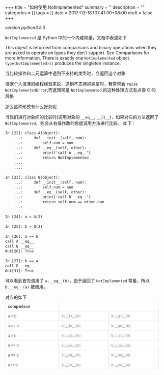 
+++
title = "如何使用 NotImplemented"
summary = ''
description = ""
categories = []
tags = []
date = 2017-02-18T07:41:00+08:00
draft = false
+++

*version python3.5.3*

`NotImplemented` 是 Python 中的一个内建常量，文档中表述如下

This object is returned from comparisons and binary operations when they are asked to operate on types they don’t support. See Comparisons for more information. There is exactly one `NotImplemented` object. `type(NotImplemented)()` produces the singleton instance.

当比较操作和二元运算中遇到不支持的类型时，会返回这个对象

根据个人浅薄的编程经验来说，遇到不支持的类型时，我常常会 `raise NotImplementedError`;而返回常量 `NotImplemented` 的这种处理方式有点像 C 的风格

那么这种形式有什么好处呢

当我们进行对象间的比较时(调用对象的 `__eq__`, `__lt__`)，如果对应的方法返回了 `NotImplemented`，则会从右操作数的角度调用方法进行比较。
如下：

    In [22]: class A(object):
        ...:     def __init__(self, num):
        ...:         self.num = num
        ...:     def __eq__(self, other):
        ...:         print('call A __eq__')
        ...:         return NotImplemented
        ...:
        ...:

    In [23]: class B(object):
        ...:     def __init__(self, num):
        ...:         self.num = num
        ...:     def __eq__(self, other):
        ...:         print('call B __eq__')
        ...:         return self.num == other.num
        ...:

    In [24]: a = A(2)

    In [25]: b = B(2)

    In [26]: a == b
    call A __eq__
    call B __eq__
    Out[26]: True

    In [27]: b == a
    call B __eq__
    Out[31]: True

可以看到首先调用了 `a.__eq__(b)`，由于返回了 `NotImplemented` 常量，所以 `b.__eq__(a)` 被调用。

对应的如下
![](../../images/2017/02/20170218-15-46.png)

